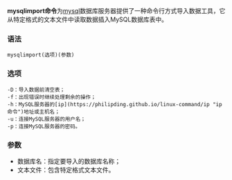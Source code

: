 **mysqlimport命令**为[mysql](https://philipding.github.io/linux-command/mysql "mysql命令")数据库服务器提供了一种命令行方式导入数据工具，它从特定格式的文本文件中读取数据插入MySQL数据库表中。

### 语法  

```
mysqlimport(选项)(参数)
```

### 选项  

```
-D：导入数据前清空表；
-f：出现错误时继续处理剩余的操作；
-h：MySQL服务器的[ip](https://philipding.github.io/linux-command/ip "ip命令")地址或主机名；
-u：连接MySQL服务器的用户名；
-p：连接MySQL服务器的密码。
```

### 参数  

*   数据库名：指定要导入的数据库名称；
*   文本文件：包含特定格式文本文件。
